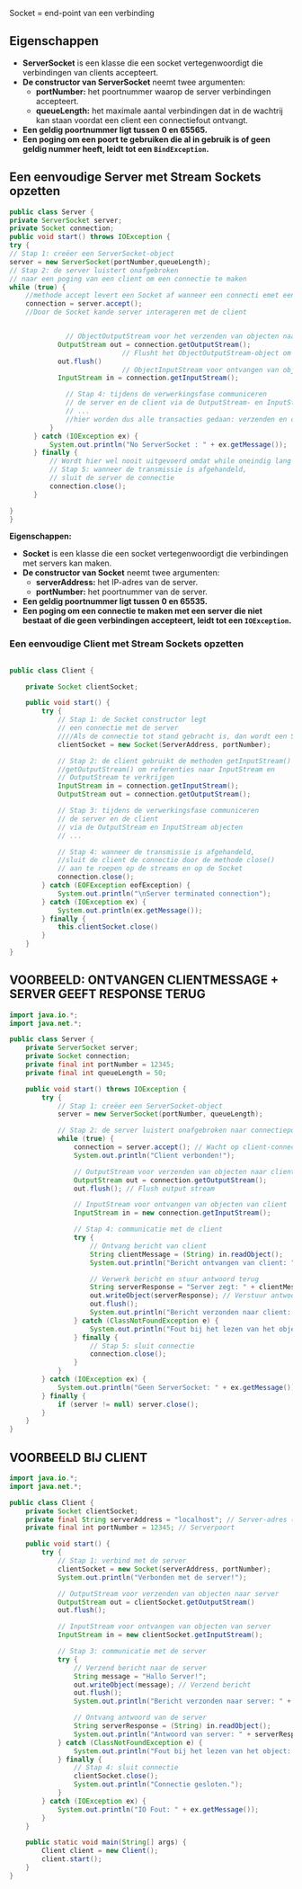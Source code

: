 Socket = end-point van een verbinding

## **Eigenschappen**

- **ServerSocket** is een klasse die een socket vertegenwoordigt die verbindingen van clients accepteert.
- **De constructor van ServerSocket** neemt twee argumenten:
  - **portNumber:** het poortnummer waarop de server verbindingen accepteert.
  - **queueLength:** het maximale aantal verbindingen dat in de wachtrij kan staan voordat een client een connectiefout ontvangt.
- **Een geldig poortnummer ligt tussen 0 en 65565.**
- **Een poging om een poort te gebruiken die al in gebruik is of geen geldig nummer heeft, leidt tot een `BindException`.**

## Een eenvoudige Server met Stream Sockets opzetten

```java
public class Server {
private ServerSocket server;
private Socket connection;
public void start() throws IOException {
try {
// Stap 1: creëer een ServerSocket-object
server = new ServerSocket(portNumber,queueLength);
// Stap 2: de server luistert onafgebroken
// naar een poging van een client om een connectie te maken
while (true) {
    //methode accept levert een Socket af wanneer een connecti emet een client tot stand gekomen is
    connection = server.accept();
    //Door de Socket kande server interageren met de client


              // ObjectOutputStream voor het verzenden van objecten naar client
            OutputStream out = connection.getOutputStream();
    						// Flusht het ObjectOutputStream-object om alle gegevens te verzenden
            out.flush()
    						// ObjectInputStream voor ontvangen van objecten
            InputStream in = connection.getInputStream();

              // Stap 4: tijdens de verwerkingsfase communiceren
              // de server en de client via de OutputStream- en InputStream-objecten
              // ...
              //hier worden dus alle transacties gedaan: verzenden en ontvangen tussen client en server
          }
      } catch (IOException ex) {
          System.out.println("No ServerSocket : " + ex.getMessage());
      } finally {
          // Wordt hier wel nooit uitgevoerd omdat while oneindig lang loopt
          // Stap 5: wanneer de transmissie is afgehandeld,
          // sluit de server de connectie
          connection.close();
      }

}
}

```

**Eigenschappen:**

- **Socket** is een klasse die een socket vertegenwoordigt die verbindingen met servers kan maken.
- **De constructor van Socket** neemt twee argumenten:
  - **serverAddress:** het IP-adres van de server.
  - **portNumber:** het poortnummer van de server.
- **Een geldig poortnummer ligt tussen 0 en 65535.**
- **Een poging om een connectie te maken met een server die niet bestaat of die geen verbindingen accepteert, leidt tot een `IOException`.**

### Een eenvoudige Client met Stream Sockets opzetten

```java

public class Client {

    private Socket clientSocket;

    public void start() {
        try {
            // Stap 1: de Socket constructor legt
            // een connectie met de server
            ////Als de connectie tot stand gebracht is, dan wordt een Socket afgeleverd
            clientSocket = new Socket(ServerAddress, portNumber);

            // Stap 2: de client gebruikt de methoden getInputStream() en
            //getOutputStream() om referenties naar InputStream en
            // OutputStream te verkrijgen
            InputStream in = connection.getInputStream();
            OutputStream out = connection.getOutputStream();

            // Stap 3: tijdens de verwerkingsfase communiceren
            // de server en de client
            // via de OutputStream en InputStream objecten
            // ...

            // Stap 4: wanneer de transmissie is afgehandeld,
            //sluit de client de connectie door de methode close()
            // aan te roepen op de streams en op de Socket
            connection.close();
        } catch (EOFException eofException) {
            System.out.println("\nServer terminated connection");
        } catch (IOException ex) {
            System.out.println(ex.getMessage());
        } finally {
            this.clientSocket.close()
        }
    }
}
```

## VOORBEELD: ONTVANGEN CLIENTMESSAGE + SERVER GEEFT RESPONSE TERUG

```java
import java.io.*;
import java.net.*;

public class Server {
    private ServerSocket server;
    private Socket connection;
    private final int portNumber = 12345;
    private final int queueLength = 50;

    public void start() throws IOException {
        try {
            // Stap 1: creëer een ServerSocket-object
            server = new ServerSocket(portNumber, queueLength);

            // Stap 2: de server luistert onafgebroken naar connectiepogingen
            while (true) {
                connection = server.accept(); // Wacht op client-connectie
                System.out.println("Client verbonden!");

                // OutputStream voor verzenden van objecten naar client
                OutputStream out = connection.getOutputStream();
                out.flush(); // Flush output stream

                // InputStream voor ontvangen van objecten van client
                InputStream in = new connection.getInputStream();

                // Stap 4: communicatie met de client
                try {
                    // Ontvang bericht van client
                    String clientMessage = (String) in.readObject();
                    System.out.println("Bericht ontvangen van client: " + clientMessage);

                    // Verwerk bericht en stuur antwoord terug
                    String serverResponse = "Server zegt: " + clientMessage.toUpperCase();
                    out.writeObject(serverResponse); // Verstuur antwoord naar client
                    out.flush();
                    System.out.println("Bericht verzonden naar client: " + serverResponse);
                } catch (ClassNotFoundException e) {
                    System.out.println("Fout bij het lezen van het object: " + e.getMessage());
                } finally {
                    // Stap 5: sluit connectie
                    connection.close();
                }
            }
        } catch (IOException ex) {
            System.out.println("Geen ServerSocket: " + ex.getMessage());
        } finally {
            if (server != null) server.close();
        }
    }
}
```

## VOORBEELD BIJ CLIENT

```java
import java.io.*;
import java.net.*;

public class Client {
    private Socket clientSocket;
    private final String serverAddress = "localhost"; // Server-adres (localhost voor lokaal)
    private final int portNumber = 12345; // Serverpoort

    public void start() {
        try {
            // Stap 1: verbind met de server
            clientSocket = new Socket(serverAddress, portNumber);
            System.out.println("Verbonden met de server!");

            // OutputStream voor verzenden van objecten naar server
            OutputStream out = clientSocket.getOutputStream()
            out.flush();

            // InputStream voor ontvangen van objecten van server
            InputStream in = new clientSocket.getInputStream();

            // Stap 3: communicatie met de server
            try {
                // Verzend bericht naar de server
                String message = "Hallo Server!";
                out.writeObject(message); // Verzend bericht
                out.flush();
                System.out.println("Bericht verzonden naar server: " + message);

                // Ontvang antwoord van de server
                String serverResponse = (String) in.readObject();
                System.out.println("Antwoord van server: " + serverResponse);
            } catch (ClassNotFoundException e) {
                System.out.println("Fout bij het lezen van het object: " + e.getMessage());
            } finally {
                // Stap 4: sluit connectie
                clientSocket.close();
                System.out.println("Connectie gesloten.");
            }
        } catch (IOException ex) {
            System.out.println("IO Fout: " + ex.getMessage());
        }
    }

    public static void main(String[] args) {
        Client client = new Client();
        client.start();
    }
}

```
